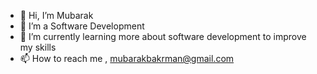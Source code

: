 - 👋 Hi, I’m Mubarak
- 👀 I’m a Software Development
- 🌱 I’m currently learning more about software development to improve my skills
- 📫 How to reach me , mubarakbakrman@gmail.com

<!---
mub-pro/mub-pro is a ✨ special ✨ repository because its `README.md` (this file) appears on your GitHub profile.
You can click the Preview link to take a look at your changes.
--->
